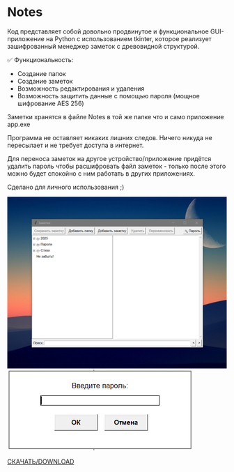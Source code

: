 # Notes
Код представляет собой довольно продвинутое и функциональное GUI-приложение на Python с использованием tkinter, которое реализует зашифрованный менеджер заметок с древовидной структурой.


✅  Функциональность:
- Создание папок
- Создание заметок
- Возможность редактирования и удаления
- Возможность защитить данные с помощью пароля (мощное шифрование AES 256)

Заметки хранятся в файле Notes в той же папке что и само приложение app.exe

Программа не оставляет никаких лишних следов. Ничего никуда не пересылает и не требует доступа в интернет.

Для переноса заметок на другое устройство/приложение придётся удалить пароль чтобы расшифровать файл заметок - только после этого можно будет спокойно с ним работать в других приложениях. 

Сделано для личного использования ;)

![alt text](Screenshot2.png) 
![alt text](Screenshot1.png) 
        
[СКАЧАТЬ/DOWNLOAD](https://github.com/ajdishnik/Notes/raw/refs/heads/main/app.exe)
